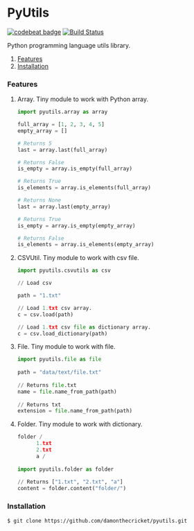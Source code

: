 # PyUtils
[![codebeat badge](https://codebeat.co/badges/79769141-a8fd-40a0-8763-40c5d82c71d6)](https://codebeat.co/projects/github-com-damonthecricket-py-utils-master) [![Build Status](https://travis-ci.org/damonthecricket/pyutils.svg?branch=master)](https://travis-ci.org/damonthecricket/pyutils)

Python programming language utils library.


1. [Features](#features)
2. [Installation](#installation)



### Features
1. Array. Tiny module to work with Python array.
   ```python
   import pyutils.array as array
   
   full_array = [1, 2, 3, 4, 5]
   empty_array = []
   
   # Returns 5
   last = array.last(full_array)
   
   # Returns False
   is_empty = array.is_empty(full_array)
   
   # Returns True
   is_elements = array.is_elements(full_array)
   
   # Returns None
   last = array.last(empty_array)
   
   # Returns True
   is_empty = array.is_empty(empty_array)
   
   # Returns False
   is_elements = array.is_elements(empty_array)
   ```
2. CSVUtil. Tiny module to work with csv file.
   ```python
   import pyutils.csvutils as csv
   
   // Load csv
   
   path = "1.txt"
   
   // Load 1.txt csv array.
   c = csv.load(path)
   
   // Load 1.txt csv file as dictionary array.
   c = csv.load_dictionary(path)
   ```

3. File. Tiny module to work with file.

   ```python
   import pyutils.file as file
  
   path = "data/text/file.txt"
  
   // Returns file.txt
   name = file.name_from_path(path)
  
   // Returns txt
   extension = file.name_from_path(path)
   ```

4. Folder. Tiny module to work with dictionary.
   ```python
   folder /
         1.txt
         2.txt
         a /
  
   import pyutils.folder as folder
  
   // Returns ["1.txt", "2.txt", "a"]
   content = folder.content("folder/")
   ```
 
 

 ### Installation
  ```
  $ git clone https://github.com/damonthecricket/pyutils.git
  ```
  

